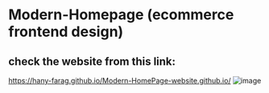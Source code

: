 # Modern-Homepage (ecommerce frontend design)
## check the website from this link:
https://hany-farag.github.io/Modern-HomePage-website.github.io/ 
![image](https://user-images.githubusercontent.com/81488455/192449121-9beaa4b4-8890-4659-91ce-439cab554e8c.png)
